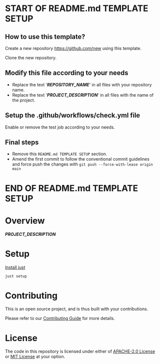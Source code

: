 # START OF README.md TEMPLATE SETUP

## How to use this template?

Create a new repository https://github.com/new using this template.

Clone the new repository.

## Modify this file according to your needs

* Replace the text '___REPOSITORY_NAME___' in all files with your repository name.
* Replace the text '___PROJECT_DESCRIPTION___' in all files with the name of the project.

## Setup the .github/workflows/check.yml file

Enable or remove the test job according to your needs.

## Final steps

* Remove this `README.md TEMPLATE SETUP` section.
* Amend the first commit to follow the conventional commit guidelines and force push the changes with `git push --force-with-lease origin main`

# END OF README.md TEMPLATE SETUP

# Overview

___PROJECT_DESCRIPTION___

# Setup

[Install just](https://just.systems/man/en/packages.html)

```sh
just setup
```

# Contributing

This is an open source project, and is thus built with your contributions.

<!--
Here are some ways you can contribute:

* [Submit Issues][contributing:submit-issue]
* [Submit Fixes and New Features][contributing:submit-pr]
-->

Please refer to our [Contributing Guide](CONTRIBUTING.md) for more details.

<!--
[contributing:submit-issue]: https://github.com/x-software-com/[REPOSITORY_NAME]/issues/new/choose
[contributing:submit-pr]: https://github.com/x-software-com/[REPOSITORY_NAME]/pulls
-->

# License

The code in this repository is licensed under either of [APACHE-2.0 License](LICENSE-APACHE) or [MIT License](LICENSE-MIT) at your option.
